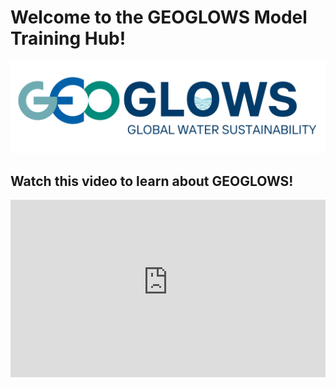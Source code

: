 # Welcome to the GEOGLOWS Model Training Hub!
![image](static/images/NewGEOGLOWSLOGO.png)

## Watch this video to learn about GEOGLOWS!

<div style="position: relative; padding-bottom: 56.25%; height: 0; overflow: hidden; margin: 0 auto;">
  <iframe
    style="position: absolute; top: 0; left: 0; width: 100%; height: 100%;"
    src="https://www.youtube-nocookie.com/embed/v8FhgV4cBnI?controls=1&start=0"
    title="TITLE"
    frameborder="0"
    allow="accelerometer; autoplay; clipboard-write; encrypted-media; gyroscope; picture-in-picture; web-share"
    referrerpolicy="strict-origin-when-cross-origin" 
    allowfullscreen>
  </iframe>
</div>
